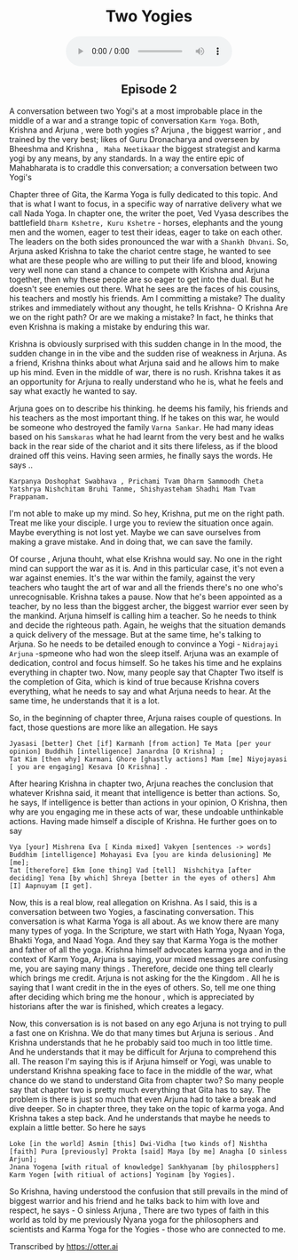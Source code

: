 <center><h1>Two Yogies</h1></center>
<center>
<figure>
    <audio
       controls
       src="./twoYogies_v1.mp3">
          Your browser does not support the
          <code>audio</code> element.
    </audio>
</figure>
<h2>Episode 2 </h2>
</center>

A conversation between two Yogi's at a most improbable place in the middle of a war and a strange topic of conversation `Karm Yoga`. Both,  Krishna and Arjuna , were both yogies s? Arjuna , the biggest warrior , and trained by the very best;  likes of Guru Dronacharya and overseen by Bheeshma and Krishna , ` Maha Neetikaar` the biggest strategist and karma yogi by any means, by any standards.  In a way the entire epic of Mahabharata is to craddle this conversation;  a conversation between two Yogi's 

Chapter three of Gita,  the Karma Yoga is fully dedicated to this topic. And that is what I want to focus,  in a specific way of narrative delivery what we call Nada Yoga. In chapter one, the writer the poet,  Ved Vyasa  describes the battlefield `Dharm Kshetre, Kuru Kshetre` -  horses,  elephants and the young men and the women, eager  to test their ideas,  eager to take on each other. The leaders on the both sides pronounced the war with a `Shankh Dhvani`. So, Arjuna asked Krishna to take the chariot centre stage,  he wanted to see what are these people who are willing to put their life and blood, knowing very well none can stand a chance to compete with Krishna and Arjuna together,  then why these people are so eager to get into the dual.  But he doesn't see enemies out there. What he sees are the faces of his cousins, his teachers and mostly his friends.  Am I  committing a mistake?  The duality strikes and immediately without any thought, he tells Krishna- O  Krishna Are we on the right path? Or are we making a mistake? In fact, he thinks that even Krishna is making a mistake by enduring this war. 


Krishna is obviously surprised with this sudden change in In the mood, the sudden change in in the vibe and the sudden rise of weakness in Arjuna. As a friend, Krishna thinks about what Arjuna said and he allows him to make up his mind. Even in the middle of war, there is no rush. Krishna takes it as an opportunity for Arjuna to really understand who he is, what he feels and say what exactly he  wanted to say. 

Arjuna goes on to describe his thinking. he deems his family, his friends and his teachers as the most important thing. If he takes on this war, he would be someone who destroyed the family `Varna Sankar`. He had many ideas based on his `Samskaras`  what he had learnt from the very best and he walks back in the rear side of the chariot and it sits there lifeless, as if the blood drained off this veins. Having seen armies, he finally says the words. He says .. 

    Karpanya Doshophat Swabhava , Prichami Tvam Dharm Sammoodh Cheta
    Yatshrya Nishchitam Bruhi Tanme, Shishyasteham Shadhi Mam Tvam Prappanam.

I'm not able to make up my mind. So hey, Krishna, put me on the right path. Treat me like your disciple.  I urge you to review the situation once again. Maybe everything is not lost yet. Maybe we can save ourselves from making a grave mistake. And in doing that, we can save the family.

Of course , Arjuna thouht,  what else Krishna would say. No one in the right mind can support the war as it is. And in this particular case, it's not even a war against enemies. It's the war within the family, against the very teachers who taught the art of war and all the friends there's no one who's unrecognisable. 
Krishna takes a pause. Now that he's been appointed  as a teacher, by no less than the biggest archer, the biggest warrior ever seen by the mankind. Arjuna himself is calling him a teacher. So he needs to think and decide the righteous path. Again, he weighs that the situation demands a quick delivery of the message. But at the same time, he's talking to Arjuna. So he needs to be detailed enough to convince a Yogi - `Nidrajayi Arjuna` -spmeone who had won the sleep itself.  Arjuna was an example of dedication, control and focus himself. So he takes his time and he explains everything in chapter two. Now,  many people say that Chapter Two itself is the completion of Gita,  which is kind of true because Krishna covers everything, what he needs to say and what Arjuna  needs to hear. At the same time, he understands that it is  a lot. 

So, in the beginning of chapter three, Arjuna raises couple of questions. In fact, those questions are more like an allegation. He says 

    Jyasasi [better] Chet [if] Karmanh [from action] Te Mata [per your opinion] Buddhih [intelligence] Janardna [O Krishna] ;
    Tat Kim [then why] Karmani Ghore [ghastly actions] Mam [me] Niyojayasi [ you are engaging] Kesava [O Krishna] .


After hearing Krishna in chapter two, Arjuna  reaches the conclusion that whatever Krishna said, it meant that intelligence is better than actions. So, he says, If intelligence is better than actions in your opinion, O Krishna, then why are you engaging me in these acts of war, these undoable unthinkable actions. Having made himself a disciple of Krishna. He further goes on to say 

    Vya [your] Mishrena Eva [ Kinda mixed] Vakyen [sentences -> words] Buddhim [intelligence] Mohayasi Eva [you are kinda delusioning] Me [me];
    Tat [therefore] Ekm [one thing] Vad [tell]  Nishchitya [after deciding] Yena [by which] Shreya [better in the eyes of others] Ahm [I] Aapnuyam [I get].


Now, this is a real blow,  real allegation on Krishna. As I said, this is a conversation between two Yogies,  a fascinating conversation. This conversation is what Karma Yoga is all about. As we know there are many many types of yoga. In the Scripture, we start with Hath Yoga, Nyaan Yoga, Bhakti Yoga, and   Naad Yoga. And they say that Karma Yoga is the mother and father of all the yoga.  Krishna himself advocates karma yoga and in the context of Karm Yoga, Arjuna is  saying, your mixed messages are confusing me, you are saying many things . Therefore, decide one thing tell clearly  which brings me credit.  Arjuna is not asking for the the Kingdom . All he is saying that I want credit in the in the eyes of others.  So, tell me one thing after deciding which bring me the honour , which is appreciated by historians after the war is finished, which creates a legacy. 

Now, this conversation is is not based on any ego Arjuna is not trying to pull a fast one on Krishna. We do that many times but  Arjuna is serious . And Krishna understands that he he probably said too much in too little time. And he understands that it may be difficult for Arjuna to comprehend this all. The reason  I'm saying this is if Arjuna himself or Yogi, was unable to understand Krishna speaking face to face in the middle of the war, what  chance do we stand to understand Gita from chapter two? So many people say that chapter two is pretty much everything that Gita has to say. The problem is there is just so much that even Arjuna had to take a break and dive deeper. So in chapter three, they take on the topic of karma yoga. And Krishna takes a step back. And he understands that maybe he needs to explain a little better. So here he says 

    Loke [in the world] Asmin [this] Dwi-Vidha [two kinds of] Nishtha [faith] Pura [previously] Prokta [said] Maya [by me] Anagha [O sinless Arjun];
    Jnana Yogena [with ritual of knowledge] Sankhyanam [by philospphers] Karm Yogen [with ritiual of actions] Yoginam [by Yogies].


So Krishna, having understood the confusion that still prevails in the mind of biggest warrior and his friend and he talks back to him with love and respect, he says - O sinless Arjuna , There are two types of faith in this world as told by me previously Nyana yoga for the philosophers and scientists and Karma Yoga for the Yogies - those who are connected to me. 

Transcribed by https://otter.ai

